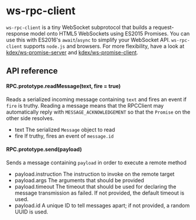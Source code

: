 # ws-rpc-client
`ws-rpc-client` is a tiny WebSocket subprotocol that builds a request-response model onto HTML5 WebSockets using ES2015 Promises. You can use this with ES2016's `await`/`async` to simplify your WebSocket API. `ws-rpc-client` supports `node.js` and browsers. For more flexibility, have a look at [kdex/ws-promise-server](https://github.com/kdex/ws-promise-server) and [kdex/ws-promise-client](https://github.com/kdex/ws-promise-client).
## API reference
#### RPC.prototype.readMessage(text, fire = true)
Reads a serialized incoming message containing `text` and fires an event if `fire` is truthy. Reading a message means that the RPCClient may automatically reply with `MESSAGE_ACKNOWLEDGEMENT` so that the `Promise` on the other side resolves.
- text
	The serialized `Message` object to read
- fire
	If truthy, fires an event of `message.id`

#### RPC.prototype.send(payload)
Sends a message containing `payload` in order to execute a remote method
- payload.instruction
	The instruction to invoke on the remote target
- payload.args
	The arguments that should be provided
- payload.timeout
	The timeout that should be used for declaring the message transmission as failed. If not provided, the default timeout is used.
- payload.id
	A unique ID to tell messages apart; if not provided, a random UUID is used.